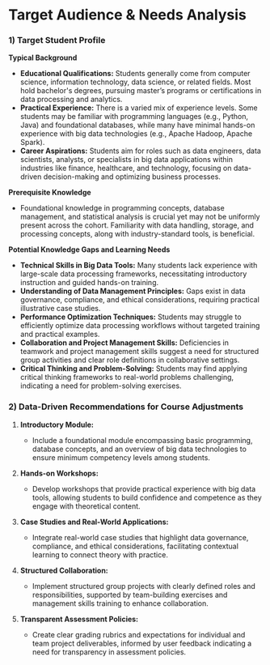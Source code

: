 Target Audience & Needs Analysis
================================

### 1) Target Student Profile

**Typical Background**
- **Educational Qualifications:** Students generally come from computer science, information technology, data science, or related fields. Most hold bachelor's degrees, pursuing master’s programs or certifications in data processing and analytics.
- **Practical Experience:** There is a varied mix of experience levels. Some students may be familiar with programming languages (e.g., Python, Java) and foundational databases, while many have minimal hands-on experience with big data technologies (e.g., Apache Hadoop, Apache Spark).
- **Career Aspirations:** Students aim for roles such as data engineers, data scientists, analysts, or specialists in big data applications within industries like finance, healthcare, and technology, focusing on data-driven decision-making and optimizing business processes.

**Prerequisite Knowledge**
- Foundational knowledge in programming concepts, database management, and statistical analysis is crucial yet may not be uniformly present across the cohort. Familiarity with data handling, storage, and processing concepts, along with industry-standard tools, is beneficial.

**Potential Knowledge Gaps and Learning Needs**
- **Technical Skills in Big Data Tools:** Many students lack experience with large-scale data processing frameworks, necessitating introductory instruction and guided hands-on training.
- **Understanding of Data Management Principles:** Gaps exist in data governance, compliance, and ethical considerations, requiring practical illustrative case studies.
- **Performance Optimization Techniques:** Students may struggle to efficiently optimize data processing workflows without targeted training and practical examples.
- **Collaboration and Project Management Skills:** Deficiencies in teamwork and project management skills suggest a need for structured group activities and clear role definitions in collaborative settings.
- **Critical Thinking and Problem-Solving:** Students may find applying critical thinking frameworks to real-world problems challenging, indicating a need for problem-solving exercises.

### 2) Data-Driven Recommendations for Course Adjustments

1. **Introductory Module:**
   - Include a foundational module encompassing basic programming, database concepts, and an overview of big data technologies to ensure minimum competency levels among students.

2. **Hands-on Workshops:**
   - Develop workshops that provide practical experience with big data tools, allowing students to build confidence and competence as they engage with theoretical content.

3. **Case Studies and Real-World Applications:**
   - Integrate real-world case studies that highlight data governance, compliance, and ethical considerations, facilitating contextual learning to connect theory with practice.

4. **Structured Collaboration:**
   - Implement structured group projects with clearly defined roles and responsibilities, supported by team-building exercises and management skills training to enhance collaboration.

5. **Transparent Assessment Policies:**
   - Create clear grading rubrics and expectations for individual and team project deliverables, informed by user feedback indicating a need for transparency in assessment policies.